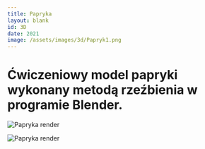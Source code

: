```yaml
---
title: Papryka
layout: blank
id: 3D
date: 2021
image: /assets/images/3d/Papryk1.png
---
```


# Ćwiczeniowy model papryki wykonany metodą rzeźbienia w programie Blender.
![Papryka render]({{site.url}}/assets/images/3d/Papryk1.png)

![Papryka render]({{site.url}}/assets/images/3d/Papryk2.png)

